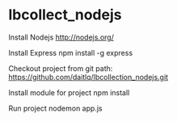 lbcollect_nodejs
================
Install Nodejs
	http://nodejs.org/
	
Install Express
	npm install -g express
	
Checkout project from git path:
	https://github.com/daitlq/lbcollection_nodejs.git
	
Install module for project
	npm install
	
Run project
	nodemon app.js
